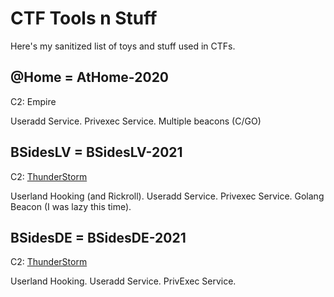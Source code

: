 # CTF Tools n Stuff

Here's my sanitized list of toys and stuff used in CTFs.

## @Home = AtHome-2020

C2: Empire

Useradd Service.
Privexec Service.
Multiple beacons (C/GO)

## BSidesLV = BSidesLV-2021

C2: [ThunderStorm](https://github.com/iDigitalFlame/ThunderStorm)

Userland Hooking (and Rickroll).
Useradd Service.
Privexec Service.
Golang Beacon (I was lazy this time).



## BSidesDE = BSidesDE-2021

C2: [ThunderStorm](https://github.com/iDigitalFlame/ThunderStorm)

Userland Hooking.
Useradd Service.
PrivExec Service.
